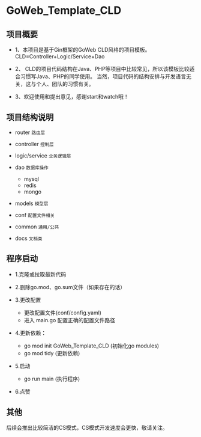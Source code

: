 # GoWeb_Template_CLD

## 项目概要

- 1、本项目是基于Gin框架的GoWeb CLD风格的项目模板。CLD=Controller+Logic/Service+Dao

- 2、 CLD的项目代码结构在Java、PHP等项目中比较常见，所以该模板比较适合习惯写Java、PHP的同学使用。 当然，项目代码的结构安排与开发语言无关，这与个人、团队的习惯有关。

- 3、欢迎使用和提出意见，感谢start和watch哦！

## 项目结构说明

- router `路由层`

- controller `控制层`

- logic/service `业务逻辑层`

- dao `数据库操作`
    - mysql
    - redis
    - mongo

- models `模型层`

- conf `配置文件相关`

- common `通用/公共`

- docs `文档类`


## 程序启动
- 1.克隆或拉取最新代码
- 2.删除go.mod、go.sum文件（如果存在的话）
- 3.更改配置
  - 更改配置文件(conf/config.yaml)
  - 进入 main.go 配置正确的配置文件路径
- 4.更新依赖： 
  - go mod init GoWeb_Template_CLD (初始化go modules)
  - go mod tidy (更新依赖)
  
- 5.启动
  - go run main (执行程序)
  
- 6.点赞
  
    
## 其他
后续会推出比较简洁的CS模式，CS模式开发速度会更快，敬请关注。
